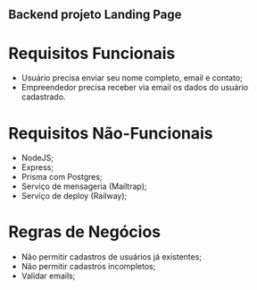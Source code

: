 ## Backend projeto Landing Page

# Requisitos Funcionais
 - Usuário precisa enviar seu nome completo, email e contato;
 - Empreendedor precisa receber via email os dados do usuário cadastrado.

# Requisitos Não-Funcionais
 - NodeJS;
 - Express;
 - Prisma com Postgres;
 - Serviço de mensageria (Mailtrap);
 - Serviço de deploy (Railway);

# Regras de Negócios
 - Não permitir cadastros de usuários já existentes;
 - Não permitir cadastros incompletos;
 - Validar emails;
